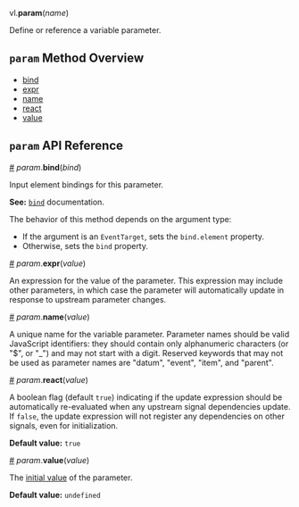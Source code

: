 vl.<b>param</b>(<em>name</em>)

Define or reference a variable parameter.

## <code>param</code> Method Overview

* <a href="#bind">bind</a>
* <a href="#expr">expr</a>
* <a href="#name">name</a>
* <a href="#react">react</a>
* <a href="#value">value</a>

## <code>param</code> API Reference

<a id="bind" href="#bind">#</a>
<em>param</em>.<b>bind</b>(<em>bind</em>)

Input element bindings for this parameter.

__See:__ [`bind`](https://vega.github.io/vega-lite/docs/bind.html) documentation.

The behavior of this method depends on the argument type:

- If the argument is an <code>EventTarget</code>, sets the <code>bind.element</code> property.
- Otherwise, sets the <code>bind</code> property.

<a id="expr" href="#expr">#</a>
<em>param</em>.<b>expr</b>(<em>value</em>)

An expression for the value of the parameter. This expression may include other parameters, in which case the parameter will automatically update in response to upstream parameter changes.

<a id="name" href="#name">#</a>
<em>param</em>.<b>name</b>(<em>value</em>)

A unique name for the variable parameter. Parameter names should be valid JavaScript identifiers: they should contain only alphanumeric characters (or "$", or "_") and may not start with a digit. Reserved keywords that may not be used as parameter names are "datum", "event", "item", and "parent".

<a id="react" href="#react">#</a>
<em>param</em>.<b>react</b>(<em>value</em>)

A boolean flag (default `true`) indicating if the update expression should be automatically re-evaluated when any upstream signal dependencies update. If `false`, the update expression will not register any dependencies on other signals, even for initialization.

 __Default value:__ `true`

<a id="value" href="#value">#</a>
<em>param</em>.<b>value</b>(<em>value</em>)

The [initial value](http://vega.github.io/vega-lite/docs/value.html) of the parameter.

__Default value:__ `undefined`


